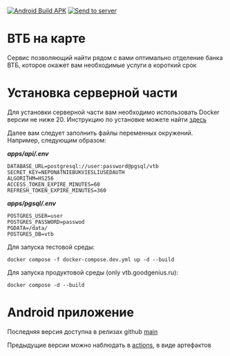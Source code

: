 [![Android Build APK](https://github.com/gg-goodgenius/vtb/actions/workflows/build_apk.yml/badge.svg)](https://github.com/gg-goodgenius/vtb/actions/workflows/build_apk.yml) [![Send to server](https://github.com/gg-goodgenius/vtb/actions/workflows/deploy.yml/badge.svg)](https://github.com/gg-goodgenius/vtb/actions/workflows/deploy.yml)
# ВТБ на карте

Сервис позволяющий найти рядом с вами оптимально отделение банка ВТБ, которое окажет вам необходимые услуги в короткий срок

# Установка серверной части
Для установки серверной части вам необходимо использовать Docker версии не ниже 20. Инструкцию по установке можете найти [здесь](https://docs.docker.com/engine/install/)

Далее вам следует заполнить файлы переменных окружений. Например, следующим образом:

***apps/api/.env***
```
DATABASE_URL=postgresql://user:password@pgsql/vtb
SECRET_KEY=NEPONATNIEBUKVIESLIUSEDAUTH
ALGORITHM=HS256
ACCESS_TOKEN_EXPIRE_MINUTES=60
REFRESH_TOKEN_EXPIRE_MINUTES=360
```
***apps/pgsql/.env***
```
POSTGRES_USER=user
POSTGRES_PASSWORD=passwod
PGDATA=/data/
POSTGRES_DB=vtb
```
Для запуска тестовой среды:
```
docker compose -f docker-compose.dev.yml up -d --build
```
Для запуска продуктовой среды (only vtb.goodgenius.ru):
```
docker compose -d --build
```

# Android приложение

Последняя версия доступна в релизах github [main](https://github.com/gg-goodgenius/vtb/releases/tag/main)

Предыдущие версии можно наблюдать в [actions](https://github.com/gg-goodgenius/vtb/actions), в виде артефактов


